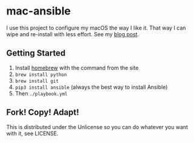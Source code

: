 mac-ansible
===========

I use this project to configure my macOS the way I like it. That way I can wipe
and re-install with less effort. See my
[blog post](https://adamj.eu/tech/2019/03/20/how-i-provision-my-macbook-with-ansible/).

Getting Started
---------------

1. Install [homebrew](http://brew.sh/) with the command from the site
2. `brew install python`
3. `brew install git`
4. `pip3 install ansible` (always the best way to install Ansible)
5. Then `./playbook.yml`

Fork! Copy! Adapt!
------------------

This is distributed under the Unlicense so you can do whatever you want with
it, see LICENSE.
